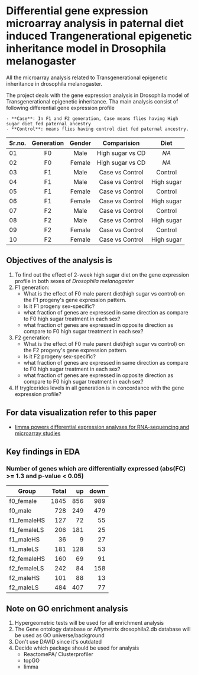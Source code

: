 # Differential gene expression microarray analysis in paternal diet induced Trangenerational epigenetic inheritance model in Drosophila melanogaster
All the microarray analysis related to Transgenerational epigenetic inheritance in drosophila melanogaster.

The project deals with the gene expression analysis in Drosophila model of Transgenerational epigenetic inheritance. Tha main analysis consist of following differential gene expression profile

    - **Case**: In F1 and F2 generation, Case means flies having High sugar diet fed paternal ancestry
    - **Control**: means flies having control diet fed paternal ancestry.

| Sr.no.     | Generation   | Gender | Comparision      | Diet       |
| ---------- |:------------:|:------:|:----------------:|:---------: |
| 01         | F0           | Male   | High sugar vs CD | *NA*       |
| 02         | F0           | Female | High sugar vs CD | *NA*       |
| 03         | F1           | Male   | Case vs Control  | Control    |
| 04         | F1           | Male   | Case vs Control  | High sugar |
| 05         | F1           | Female | Case vs Control  | Control    |
| 06         | F1           | Female | Case vs Control  | High sugar |
| 07         | F2           | Male   | Case vs Control  | Control    |
| 08         | F2           | Male   | Case vs Control  | High sugar |
| 09         | F2           | Female | Case vs Control  | Control    |
| 10         | F2           | Female | Case vs Control  | High sugar |

## Objectives of the analysis is
1. To find out the effect of 2-week high sugar diet on the gene expression profile in both sexes of *Drosophila melanogaster*
2. F1 generation:
    - What is the effect of F0 male parent diet(high sugar vs control) on the F1 progeny's gene expression pattern.
    - Is it F1 progeny sex-specific?
    - what fraction of genes are expressed in same direction as compare to F0 high sugar treatment in each sex?
    - what fraction of genes are expressed in opposite direction as compare to F0 high sugar treatment in each sex?
3. F2 generation:
    - What is the effect of F0 male parent diet(high sugar vs control) on the F2 progeny's gene expression pattern.
    - Is it F2 progeny sex-specific? 
    - what fraction of genes are expressed in same direction as compare to F0 high sugar treatment in each sex?
    - what fraction of genes are expressed in opposite direction as compare to F0 high sugar treatment in each sex?
4. If tryglcerides levels in all generation is in concordance with the gene expression profile? 

## For data visualization refer to this paper
* [limma powers differential expression analyses for RNA-sequencing and microarray studies](https://academic.oup.com/nar/article/43/7/e47/2414268)

## Key findings in EDA
### Number of genes which are differentially expressed (abs(FC) >= 1.3 and p-value < 0.05)
|Group       |  Total| up   |down  |
|----------  | -----: |-----:|-----:|
|f0_female   |  1845  | 856  |  989 |
|f0_male     |   728  | 249  |  479 |
|f1_femaleHS |   127  |  72  |   55 |
|f1_femaleLS |   206  | 181  |   25 |
|f1_maleHS   |    36  |   9  |   27 |
|f1_maleLS   |   181  | 128  |   53 |
|f2_femaleHS |   160  |  69  |   91 |
|f2_femaleLS |   242  |  84  |  158 |
|f2_maleHS   |   101  |  88  |   13 |
|f2_maleLS   |   484  | 407  |   77 |

## Note on GO enrichment analysis
1. Hypergeometric tests will be used for all enrichment analysis
2. The Gene ontology database or Affymetrix drosophila2.db database will be used as GO universe/background
3. Don't use DAVID since it's outdated
4. Decide which package should be used for analysis
    - ReactomePA/ Clusterprofiler
    - topGO
    - limma
